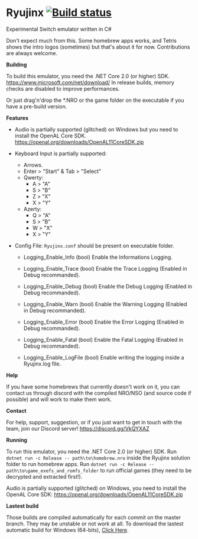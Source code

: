 # Ryujinx [![Build status](https://ci.appveyor.com/api/projects/status/ssg4jwu6ve3k594s?svg=true)](https://ci.appveyor.com/project/gdkchan/ryujinx)

Experimental Switch emulator written in C#

Don't expect much from this. Some homebrew apps works, and Tetris shows the intro logos (sometimes) but that's about it for now.
Contributions are always welcome.

**Building**

To build this emulator, you need the .NET Core 2.0 (or higher) SDK. https://www.microsoft.com/net/download/
In release builds, memory checks are disabled to improve performances.

Or just drag'n'drop the *.NRO or the game folder on  the executable if you have a pre-build version.

**Features**

 - Audio is partially supported (glitched) on Windows but you need to install the OpenAL Core SDK.
https://openal.org/downloads/OpenAL11CoreSDK.zip

 - Keyboard Input is partially supported:
   - Arrows.
   - Enter > "Start" & Tab > "Select"
   - Qwerty: 
     - A > "A"
     - S > "B"
     - Z > "X"
     - X > "Y"
   - Azerty:
     - Q > "A"
     - S > "B"
     - W > "X"
     - X > "Y" 

 - Config File: `Ryujinx.conf` should be present on executable folder.
   - Logging_Enable_Info (bool)
   Enable the Informations Logging.

   - Logging_Enable_Trace (bool)
   Enable the Trace Logging (Enabled in Debug recommanded).

   - Logging_Enable_Debug (bool)
   Enable the Debug Logging (Enabled in Debug recommanded).

   - Logging_Enable_Warn (bool)
   Enable the Warning Logging (Enabled in Debug recommanded).

   - Logging_Enable_Error (bool)
   Enable the Error Logging (Enabled in Debug recommanded).

   - Logging_Enable_Fatal (bool)
   Enable the Fatal Logging (Enabled in Debug recommanded).

   - Logging_Enable_LogFile (bool)
   Enable writing the logging inside a Ryujinx.log file.

**Help**

If you have some homebrews that currently doesn't work on it, you can contact us through discord with the compiled NRO/NSO (and source code if possible) and will work to make them work.

**Contact**

For help, support, suggestion, or if you just want to get in touch with the team, join our Discord server!
https://discord.gg/VkQYXAZ

**Running**

To run this emulator, you need the .NET Core 2.0 (or higher) SDK.
Run `dotnet run -c Release -- path\to\homebrew.nro` inside the Ryujinx solution folder to run homebrew apps.
Run `dotnet run -c Release -- path\to\game_exefs_and_romfs_folder` to run official games (they need to be decrypted and extracted first!).

Audio is partially supported (glitched) on Windows, you need to install the OpenAL Core SDK:
https://openal.org/downloads/OpenAL11CoreSDK.zip

**Lastest build**

Those builds are compiled automatically for each commit on the master branch. They may be unstable or not work at all.
To download the lastest automatic build for Windows (64-bits), [Click Here](https://ci.appveyor.com/api/projects/gdkchan/ryujinx/artifacts/ryujinx_lastest_unstable.zip).
